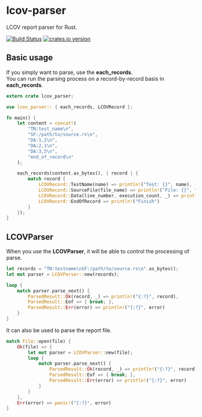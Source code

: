 lcov-parser
================================

LCOV report parser for Rust.

[![Build Status](https://travis-ci.org/holyshared/lcov-parser.svg)](https://travis-ci.org/holyshared/lcov-parser)
[![crates.io version](https://img.shields.io/crates/v/lcov-parser.svg)](https://crates.io/crates/lcov-parser)


Basic usage
--------------------------------

If you simply want to parse, use the **each_records**.  
You can run the parsing process on a record-by-record basis in **each_records**.

```rust
extern crate lcov_parser;

use lcov_parser:: { each_records, LCOVRecord };

fn main() {
    let content = concat!(
        "TN:test_name\n",
        "SF:/path/to/source.rs\n",
        "DA:1,2\n",
        "DA:2,1\n",
        "DA:3,5\n",
        "end_of_record\n"
    );

    each_records(content.as_bytes(), | record | {
        match record {
            LCOVRecord::TestName(name) => println!("Test: {}", name),
            LCOVRecord::SourceFile(file_name) => println!("File: {}", file_name),
            LCOVRecord::Data(line_number, execution_count, _) => println!("Line: {}, Executed: {}", line_number, execution_count),
            LCOVRecord::EndOfRecord => println!("Finish")
        }
    });
}
```

LCOVParser
--------------------------------

When you use the **LCOVParser**, it will be able to control the processing of parse.

```rust
let records = "TN:testname\nSF:/path/to/source.rs\n".as_bytes();
let mut parser = LCOVParser::new(records);

loop {
	match parser.parse_next() {
		ParsedResult::Ok(record, _) => println!("{:?}", record),
		ParsedResult::Eof => { break; },
		ParsedResult::Err(error) => println!("{:?}", error)
	}
}
```

It can also be used to parse the report file.


```rust
match File::open(file) {
	Ok(file) => {
		let mut parser = LCOVParser::new(file);
        loop {
			match parser.parse_next() {
				ParsedResult::Ok(record, _) => println!("{:?}", record),
				ParsedResult::Eof => { break; },
				ParsedResult::Err(error) => println!("{:?}", error)
			}
		}
	},
	Err(error) => panic!("{:?}", error)
}
```
